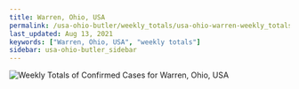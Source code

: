 ```yaml
---
title: Warren, Ohio, USA
permalink: /usa-ohio-butler/weekly_totals/usa-ohio-warren-weekly_totals.html
last_updated: Aug 13, 2021
keywords: ["Warren, Ohio, USA", "weekly totals"]
sidebar: usa-ohio-butler_sidebar
---
```


![Weekly Totals of Confirmed Cases for Warren, Ohio, USA](/covid_tracker/images/graphs/usa-ohio-warren-weekly_totals_graph.png)
